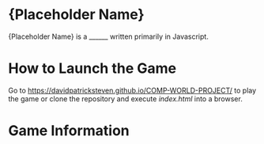# {Placeholder Name}
{Placeholder Name} is a ______ written primarily in Javascript.

# How to Launch the Game
Go to https://davidpatricksteven.github.io/COMP-WORLD-PROJECT/ to play the game or clone the repository and execute *index.html* into a browser.


# Game Information
